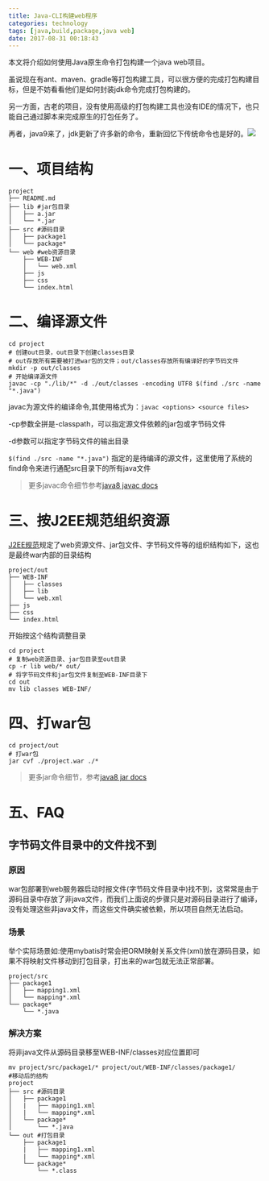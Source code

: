 ```yaml
---
title: Java-CLI构建web程序
categories: technology
tags: [java,build,package,java web]
date: 2017-08-31 00:18:43
---
```


本文将介绍如何使用Java原生命令打包构建一个java web项目。

虽说现在有ant、maven、gradle等打包构建工具，可以很方便的完成打包构建目标，但是不妨看看他们是如何封装jdk命令完成打包构建的。

另一方面，古老的项目，没有使用高级的打包构建工具也没有IDE的情况下，也只能自己通过脚本来完成原生的打包任务了。

再者，java9来了，jdk更新了许多新的命令，重新回忆下传统命令也是好的。![](http://img.willowspace.cn/willowspace_2016/1504185367239.png)

# 一、项目结构

```shell
project
├── README.md
├── lib #jar包目录
│   ├── a.jar
│   └── *.jar
├── src #源码目录
│   ├── package1
│   └── package*
└── web #web资源目录
    ├── WEB-INF
    │   └── web.xml
    ├── js
    ├── css    
    └── index.html
```

# 二、编译源文件 

```shell
cd project
# 创建out目录，out目录下创建classes目录
# out存放所有需要被打进war包的文件；out/classes存放所有编译好的字节码文件
mkdir -p out/classes
# 开始编译源文件
javac -cp "./lib/*" -d ./out/classes -encoding UTF8 $(find ./src -name "*.java")
```

javac为源文件的编译命令,其使用格式为：`javac <options> <source files>`

-cp参数全拼是-classpath，可以指定源文件依赖的jar包或字节码文件

-d参数可以指定字节码文件的输出目录

`$(find ./src -name "*.java")` 指定的是待编译的源文件，这里使用了系统的find命令来进行通配src目录下的所有java文件

> 更多javac命令细节参考[java8 javac docs](http://docs.oracle.com/javase/8/docs/technotes/tools/windows/javac.html)

# 三、按J2EE规范组织资源

[J2EE规范](https://docs.oracle.com/cd/E13222_01/wls/docs90/webapp/configurewebapp.html)规定了web资源文件、jar包文件、字节码文件等的组织结构如下，这也是最终war内部的目录结构

```shell
project/out
├── WEB-INF
│   ├── classes
│   ├── lib
│   └── web.xml
├── js
├── css    
└── index.html
```

开始按这个结构调整目录

```shell
cd project
# 复制web资源目录、jar包目录至out目录
cp -r lib web/* out/
# 将字节码文件和jar包文件复制至WEB-INF目录下
cd out
mv lib classes WEB-INF/
```

# 四、打war包

```shell
cd project/out
# 打war包
jar cvf ./project.war ./*
```

> 更多jar命令细节，参考[java8 jar docs](http://docs.oracle.com/javase/8/docs/technotes/tools/windows/jar.html)

# 五、FAQ

## 字节码文件目录中的文件找不到

### 原因

war包部署到web服务器启动时报文件(字节码文件目录中)找不到，这常常是由于源码目录中存放了非java文件，而我们上面说的步骤只是对源码目录进行了编译，没有处理这些非java文件，而这些文件确实被依赖，所以项目自然无法启动。

### 场景

举个实际场景如:使用mybatis时常会把ORM映射关系文件(xml)放在源码目录，如果不将映射文件移动到打包目录，打出来的war包就无法正常部署。

```shell
project/src
├── package1
│   ├── mapping1.xml
│   └── mapping*.xml   
└── package*
    └── *.java
```

### 解决方案

将非java文件从源码目录移至WEB-INF/classes对应位置即可

```shell
mv project/src/package1/* project/out/WEB-INF/classes/package1/
#移动后的结构
project
├── src #源码目录
│   ├── package1
│   |	├── mapping1.xml
│   |	└── mapping*.xml 
│   └── package*
│   	└── *.java
└── out #打包目录
    ├── package1
    |	├── mapping1.xml
    |	└── mapping*.xml 
    └── package*
    	└── *.class	
```

